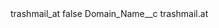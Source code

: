 <?xml version="1.0" encoding="UTF-8"?>
<CustomMetadata xmlns="http://soap.sforce.com/2006/04/metadata" xmlns:xsi="http://www.w3.org/2001/XMLSchema-instance" xmlns:xsd="http://www.w3.org/2001/XMLSchema">
    <label>trashmail_at</label>
    <protected>false</protected>
    <values>
        <field>Domain_Name__c</field>
        <value xsi:type="xsd:string">trashmail.at</value>
    </values>
</CustomMetadata>
